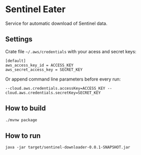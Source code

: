 # Sentinel Eater
Service for automatic download of Sentinel data.

## Settings
Crate file `~/.aws/credentials` with your acess and secret keys:
```
[default]
aws_access_key_id = ACCESS_KEY
aws_secret_access_key = SECRET_KEY
```

Or append command line parameters before every run:
```
--cloud.aws.credentials.accessKey=ACCESS_KEY --cloud.aws.credentials.secretKey=SECRET_KEY 
```
## How to build
```sh
./mvnw package
```
## How to run
```
java -jar target/sentinel-downloader-0.0.1-SNAPSHOT.jar
```
